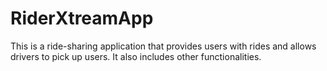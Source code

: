 # RiderXtreamApp
 This is a ride-sharing application that provides users with rides and allows drivers to pick up users. It also includes other functionalities.
